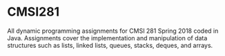 # CMSI281
All dynamic programming assignments for CMSI 281 Spring 2018 coded in Java. Assignments cover the implementation and manipulation of data structures such as lists, linked lists, queues, stacks, deques, and arrays. 
